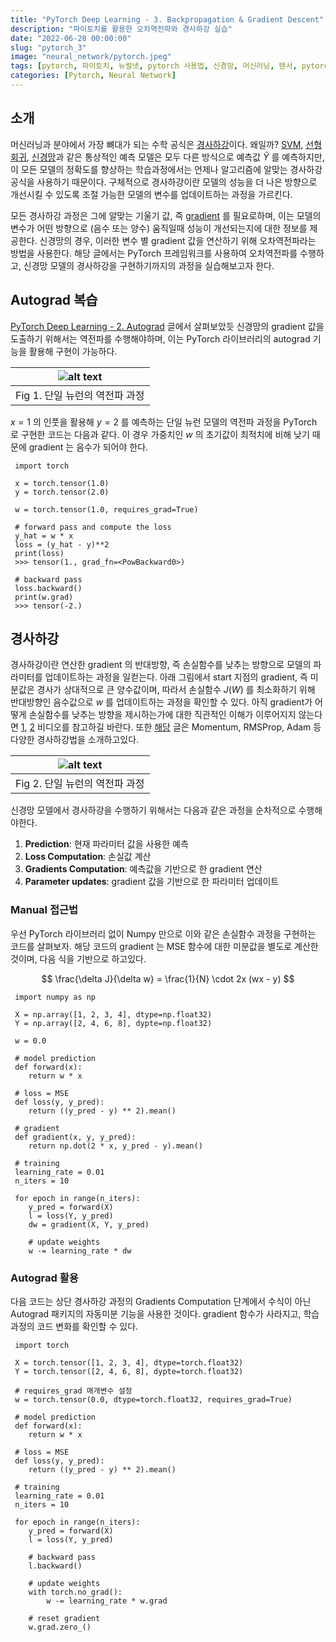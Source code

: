 ```yaml
---
title: "PyTorch Deep Learning - 3. Backpropagation & Gradient Descent"
description: "파이토치를 활용한 오차역전파와 경사하강 실습"
date: "2022-06-28 00:00:00"
slug: "pytorch_3"
image: "neural_network/pytorch.jpeg"
tags: [pytorch, 파이토치, 뉴럴넷, pytorch 사용법, 신경망, 머신러닝, 텐서, pytorch tensor]
categories: [Pytorch, Neural Network]
---
```

## 소개

머신러닝과 분야에서 가장 뼈대가 되는 수학 공식은 [경사하강](https://ko.wikipedia.org/wiki/%EA%B2%BD%EC%82%AC_%ED%95%98%EA%B0%95%EB%B2%95)이다. 왜일까? [SVM](https://ko.wikipedia.org/wiki/%EC%84%9C%ED%8F%AC%ED%8A%B8_%EB%B2%A1%ED%84%B0_%EB%A8%B8%EC%8B%A0), [선형회귀](https://ko.wikipedia.org/wiki/%EC%84%A0%ED%98%95_%ED%9A%8C%EA%B7%80), [신경망](https://www.ibm.com/kr-ko/cloud/learn/neural-networks)과 같은 통상적인 예측 모델은 모두 다른 방식으로 예측값 $\tilde{Y}$ 를 예측하지만, 이 모든 모델의 정확도를 향상하는 학습과정에서는 언제나 알고리즘에 알맞는 경사하강 공식을 사용하기 때문이다. 구체적으로 경사하강이란 모델의 성능을 더 나은 방향으로 개선시킬 수 있도록 조절 가능한 모델의 변수를 업데이트하는 과정을 가르킨다.

모든 경사하강 과정은 그에 알맞는 기울기 값, 즉 [gradient](https://en.wikipedia.org/wiki/Gradient) 를 필요로하며, 이는 모델의 변수가 어떤 방향으로 (음수 또는 양수) 움직일때 성능이 개선되는지에 대한 정보를 제공한다. 신경망의 경우, 이러한 변수 별 gradient 값을 연산하기 위해 오차역전파라는 방법을 사용한다. 해당 글에서는 PyTorch 프레임워크를 사용하여 오차역전파를 수행하고, 신경망 모델의 경사하강을 구현하기까지의 과정을 실습해보고자 한다.

## Autograd 복습

[PyTorch Deep Learning - 2. Autograd](https://meme2515.github.io/neural_network/pytorch_2/) 글에서 살펴보았듯 신경망의 gradient 값을 도출하기 위해서는 역전파를 수행해야하며, 이는 PyTorch 라이브러리의 autograd 기능을 활용해 구현이 가능하다.

| ![alt text](neural_network/pytorch_2_1.png) |
|:--:|
| Fig 1. 단일 뉴런의 역전파 과정 |

$x = 1$ 의 인풋을 활용해 $y = 2$ 를 예측하는 단일 뉴런 모델의 역전파 과정을 PyTorch 로 구현한 코드는 다음과 같다. 이 경우 가중치인 $w$ 의 초기값이 최적치에 비해 낮기 때문에 gradient 는 음수가 되어야 한다.

```
 import torch

 x = torch.tensor(1.0)
 y = torch.tensor(2.0)

 w = torch.tensor(1.0, requires_grad=True)

 # forward pass and compute the loss
 y_hat = w * x
 loss = (y_hat - y)**2
 print(loss)
 >>> tensor(1., grad_fn=<PowBackward0>)

 # backward pass
 loss.backward()
 print(w.grad)
 >>> tensor(-2.)
```

## 경사하강

경사하강이란 연산한 gradient 의 반대방향, 즉 손실함수를 낮추는 방향으로 모델의 파라미터를 업데이트하는 과정을 일컫는다. 아래 그림에서 start 지점의 gradient, 즉 미분값은 경사가 상대적으로 큰 양수값이며, 따라서 손실함수 $J(W)$ 를 최소화하기 위해 반대방향인 음수값으로 $w$ 를 업데이트하는 과정을 확인할 수 있다. 아직 gradient가 어떻게 손실함수를 낮추는 방향을 제시하는가에 대한 직관적인 이해가 이루어지지 않는다면 [1](https://www.youtube.com/watch?v=GEdLNvPIbiM), [2](https://www.youtube.com/watch?v=IHZwWFHWa-w) 비디오를 참고하길 바란다. 또한 [해당](http://localhost:1313/neural_network/optimizer/) 글은 Momentum, RMSProp, Adam 등 다양한 경사하강법을 소개하고있다.

| ![alt text](neural_network/pytorch_3_1.png) |
|:--:|
| Fig 2. 단일 뉴런의 역전파 과정 |

신경망 모델에서 경사하강을 수행하기 위해서는 다음과 같은 과정을 순차적으로 수행해야한다.

1. **Prediction**: 현재 파라미터 값을 사용한 예측
2. **Loss Computation**: 손실값 계산
3. **Gradients Computation**: 예측값을 기반으로 한 gradient 연산
4. **Parameter updates**: gradient 값을 기반으로 한 파라미터 업데이트

### Manual 접근법

우선 PyTorch 라이브러리 없이 Numpy 만으로 이와 같은 손실함수 과정을 구현하는 코드를 살펴보자. 해당 코드의 gradient 는 MSE 함수에 대한 미분값을 별도로 계산한 것이며, 다음 식을 기반으로 하고있다.

$$
\frac{\delta J}{\delta w} = \frac{1}{N} \cdot 2x (wx - y)
$$

```
 import numpy as np

 X = np.array([1, 2, 3, 4], dtype=np.float32)
 Y = np.array([2, 4, 6, 8], dypte=np.float32)

 w = 0.0

 # model prediction
 def forward(x):
    return w * x
 
 # loss = MSE
 def loss(y, y_pred):
    return ((y_pred - y) ** 2).mean()

 # gradient
 def gradient(x, y, y_pred):
    return np.dot(2 * x, y_pred - y).mean()

 # training
 learning_rate = 0.01
 n_iters = 10

 for epoch in range(n_iters):
    y_pred = forward(X)
    l = loss(Y, y_pred)
    dw = gradient(X, Y, y_pred)

    # update weights
    w -= learning_rate * dw
```

### Autograd 활용

다음 코드는 상단 경사하강 과정의 Gradients Computation 단계에서 수식이 아닌 Autograd 패키지의 자동미분 기능을 사용한 것이다. gradient 함수가 사라지고, 학습과정의 코드 변화를 확인할 수 있다.

```
 import torch

 X = torch.tensor([1, 2, 3, 4], dtype=torch.float32)
 Y = torch.tensor([2, 4, 6, 8], dypte=torch.float32)

 # requires_grad 매개변수 설정
 w = torch.tensor(0.0, dtype=torch.float32, requires_grad=True)

 # model prediction
 def forward(x):
    return w * x
 
 # loss = MSE
 def loss(y, y_pred):
    return ((y_pred - y) ** 2).mean()

 # training
 learning_rate = 0.01
 n_iters = 10

 for epoch in range(n_iters):
    y_pred = forward(X)
    l = loss(Y, y_pred)

    # backward pass
    l.backward()

    # update weights
    with torch.no_grad():
        w -= learning_rate * w.grad

    # reset gradient
    w.grad.zero_()
```
